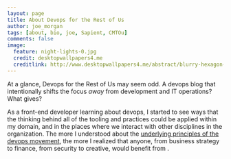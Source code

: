 ```yaml
---
layout: page
title: About Devops for the Rest of Us
author: joe_morgan
tags: [about, bio, joe, Sapient, CMTOu]
comments: false
image:
  feature: night-lights-0.jpg
  credit: desktopwallpapers4.me
  creditlink: http://www.desktopwallpapers4.me/abstract/blurry-hexagon-lights-10427/
---
```


At a glance, Devops for the Rest of Us may seem odd. A devops blog that intentionally shifts the focus <i>away</i> from development and IT operations? What gives?

As a front-end developer learning about devops, I started to see ways that the thinking behind all of the tooling and practices could be applied within my domain, and in the places where we interact with other disciplines in the organization. The more I understood about the [underlying principles of the devops movement](/what-is-devops/ "What is Devops?"), the more I realized that anyone, from business strategy to finance, from security to creative, would benefit from .

<!--
1. Why devopsfortherestof.us?
	* Who is this blog for?
2. About me
	1. Professional background
	2. Personal info
	3. How I came to be interested in devops (maybe some details about CMTOu here)
	-->	

